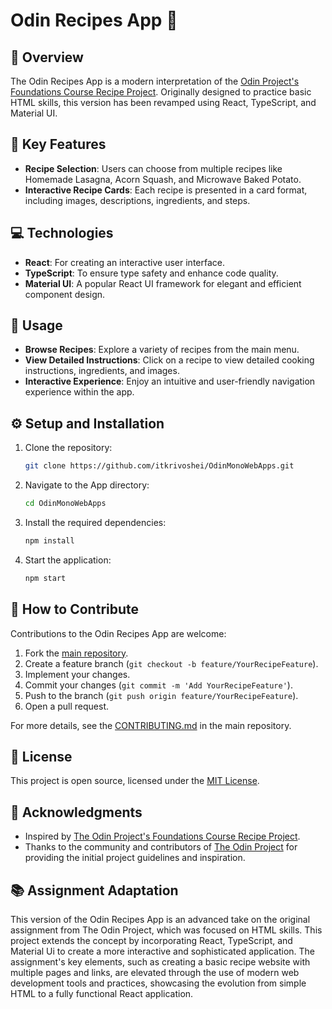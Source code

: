 # Odin Recipes App 🍲

## 📖 Overview

The Odin Recipes App is a modern interpretation of the [Odin Project's Foundations Course Recipe Project](https://www.theodinproject.com/lessons/foundations-recipes). Originally designed to practice basic HTML skills, this version has been revamped using React, TypeScript, and Material UI.

## 🌟 Key Features

- **Recipe Selection**: Users can choose from multiple recipes like Homemade Lasagna, Acorn Squash, and Microwave Baked Potato.
- **Interactive Recipe Cards**: Each recipe is presented in a card format, including images, descriptions, ingredients, and steps.

## 💻 Technologies

- **React**: For creating an interactive user interface.
- **TypeScript**: To ensure type safety and enhance code quality.
- **Material UI**: A popular React UI framework for elegant and efficient component design.

## 🚀 Usage

- **Browse Recipes**: Explore a variety of recipes from the main menu.
- **View Detailed Instructions**: Click on a recipe to view detailed cooking instructions, ingredients, and images.
- **Interactive Experience**: Enjoy an intuitive and user-friendly navigation experience within the app.

## ⚙️ Setup and Installation

1. Clone the repository:
   ```bash
   git clone https://github.com/itkrivoshei/OdinMonoWebApps.git
   ```
2. Navigate to the App directory:
   ```bash
   cd OdinMonoWebApps
   ```
3. Install the required dependencies:
   ```bash
   npm install
   ```
4. Start the application:
   ```bash
   npm start
   ```

## 🤝 How to Contribute

Contributions to the Odin Recipes App are welcome:

1. Fork the [main repository](https://github.com/itkrivoshei/OdinMonoWebApps).
2. Create a feature branch (`git checkout -b feature/YourRecipeFeature`).
3. Implement your changes.
4. Commit your changes (`git commit -m 'Add YourRecipeFeature'`).
5. Push to the branch (`git push origin feature/YourRecipeFeature`).
6. Open a pull request.

For more details, see the [CONTRIBUTING.md](https://github.com/itkrivoshei/OdinMonoWebApps/blob/master/CONTRIBUTING.md) in the main repository.

## 📜 License

This project is open source, licensed under the [MIT License](https://github.com/itkrivoshei/OdinMonoWebApps/blob/master/LICENSE).

## 🌟 Acknowledgments

- Inspired by [The Odin Project's Foundations Course Recipe Project](https://www.theodinproject.com/lessons/foundations-recipes).
- Thanks to the community and contributors of [The Odin Project](https://www.theodinproject.com/) for providing the initial project guidelines and inspiration.

## 📚 Assignment Adaptation

This version of the Odin Recipes App is an advanced take on the original assignment from The Odin Project, which was focused on HTML skills. This project extends the concept by incorporating React, TypeScript, and Material Ui to create a more interactive and sophisticated application. The assignment's key elements, such as creating a basic recipe website with multiple pages and links, are elevated through the use of modern web development tools and practices, showcasing the evolution from simple HTML to a fully functional React application.
